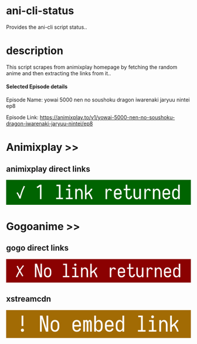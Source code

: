 # ani-cli-status
Provides the ani-cli script status..

# description
This script scrapes from animixplay homepage by fetching the random anime and then extracting the links from it..

#### Selected Episode details

Episode Name: yowai 5000 nen no soushoku dragon iwarenaki jaryuu nintei ep8

Episode Link: https://animixplay.to/v1/yowai-5000-nen-no-soushoku-dragon-iwarenaki-jaryuu-nintei/ep8
 
# Animixplay >>

## animixplay direct links

<img src="./images/animixplay.jpg">

# Gogoanime >>

## gogo direct links

<img src="./images/gogoplay.jpg">

## xstreamcdn

<img src="./images/xstreamcdn.jpg">
